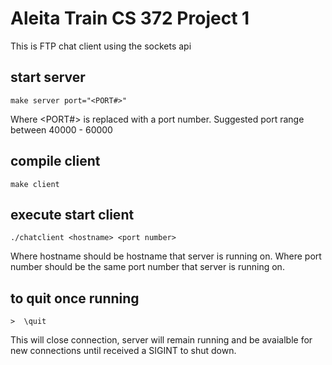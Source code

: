# Aleita Train CS 372 Project 1

This is FTP chat client using the sockets api

## start server
	make server port="<PORT#>"

Where <PORT#> is replaced with a port number. 
Suggested port range between 40000 - 60000

## compile client 
	make client 

## execute start client 
	./chatclient <hostname> <port number>

Where hostname should be hostname that server is running on. 
Where port number should be the same port number that server is running on. 

## to quit once running
	>  \quit

This will close connection, server will remain running and be avaialble for new connections until received a SIGINT to shut down. 
